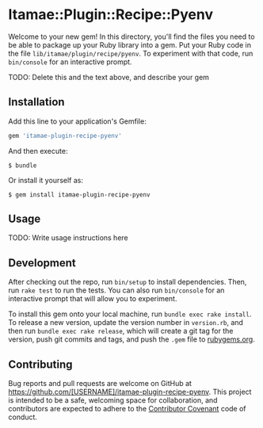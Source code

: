 # Itamae::Plugin::Recipe::Pyenv

Welcome to your new gem! In this directory, you'll find the files you need to be able to package up your Ruby library into a gem. Put your Ruby code in the file `lib/itamae/plugin/recipe/pyenv`. To experiment with that code, run `bin/console` for an interactive prompt.

TODO: Delete this and the text above, and describe your gem

## Installation

Add this line to your application's Gemfile:

```ruby
gem 'itamae-plugin-recipe-pyenv'
```

And then execute:

    $ bundle

Or install it yourself as:

    $ gem install itamae-plugin-recipe-pyenv

## Usage

TODO: Write usage instructions here

## Development

After checking out the repo, run `bin/setup` to install dependencies. Then, run `rake test` to run the tests. You can also run `bin/console` for an interactive prompt that will allow you to experiment.

To install this gem onto your local machine, run `bundle exec rake install`. To release a new version, update the version number in `version.rb`, and then run `bundle exec rake release`, which will create a git tag for the version, push git commits and tags, and push the `.gem` file to [rubygems.org](https://rubygems.org).

## Contributing

Bug reports and pull requests are welcome on GitHub at https://github.com/[USERNAME]/itamae-plugin-recipe-pyenv. This project is intended to be a safe, welcoming space for collaboration, and contributors are expected to adhere to the [Contributor Covenant](contributor-covenant.org) code of conduct.

